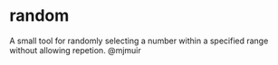 # random
A small tool for randomly selecting a number within a specified range without allowing repetion. @mjmuir
